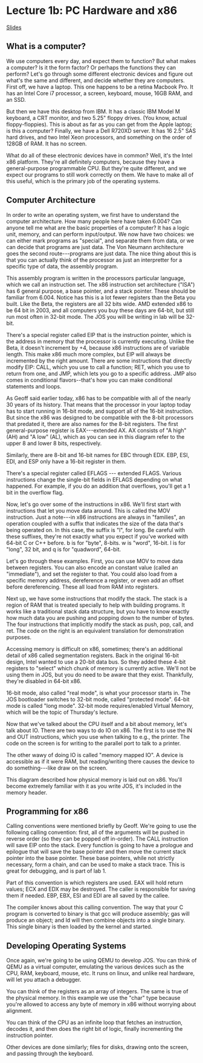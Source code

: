# Lecture 1b: PC Hardware and x86
[Slides](../../slides/lec-1b.html)

## What is a computer?

We use computers every day, and expect them to function? But what
makes a computer? Is it the form factor? Or perhaps the functions they
can perform? Let's go through some different electronic devices and
figure out what's the same and different, and decide whether they are
computers. First off, we have a laptop. This one happens to be a
retina Macbook Pro. It has an Intel Core i7 processor, a screen,
keyboard, mouse, 16GB RAM, and an SSD.

But then we have this desktop from IBM. It has a classic IBM Model M
keyboard, a CRT monitor, and two 5.25" floppy drives. (You know,
actual floppy-floppies). This is about as far as you can get from the
Apple laptop; is this a computer? Finally, we have a Dell R720XD
server. It has 16 2.5" SAS hard drives, and two Intel Xeon processors,
and something on the order of 128GB of RAM. It has no screen.

What do all of these electronic devices have in common? Well, it's the
Intel x86 platform. They're all definitely computers, because they
have a general-purpose programmable CPU. But they're quite different,
and we expect our programs to still work correctly on them.  We have
to make all of this useful, which is the primary job of the operating
systems.

## Computer Architecture

In order to write an operating system, we first have to understand the
computer architecture. How many people here have taken 6.004? Can
anyone tell me what are the basic properties of a computer? It has a
logic unit, memory, and can perform input/output. We now have two
choices: we can either mark programs as "special", and separate them
from data, or we can decide that programs are just data. The Von
Neumann architecture goes the second route---programs are just data.
The nice thing about this is that you can actually think of the
processor as just an interpretter for a specific type of data, the
assembly program.

This assembly program is written in the processors particular
language, which we call an instruction set. The x86 instruction set
architecture ("ISA") has 6 general purpose, a base pointer, and a
stack pointer. These should be familiar from 6.004. Notice has this is
a lot fewer registers than the Beta you built. Like the Beta, the
registers are all 32 bits wide. AMD extended x86 to be 64 bit in 2003,
and all computers you buy these days are 64-bit, but still run most
often in 32-bit mode. The JOS you will be writing in lab will be
32-bit.

There's a special register called EIP that is the instruction pointer,
which is the address in memory that the processor is currently
executing. Unlike the Beta, it doesn't increment by +4, because x86
instructions are of variable length. This make x86 much more complex,
but EIP will always be incremented by the right amount. There are some
instructions that directly modify EIP: CALL, which you use to call a
function; RET, which you use to return from one, and JMP, which lets
you go to a specific address. JMP also comes in conditional
flavors--that's how you can make conditional statements and loops.

As Geoff said earlier today, x86 has to be compatible with all of the
nearly 30 years of its history. That means that the processor in your
laptop today has to start running in 16-bit mode, and support all of
the 16-bit instruction. But since the x86 was designed to be
compatible with the 8-bit processors that predated it, there are also
names for the 8-bit registers. The first general-purpose register is
EAX---extended AX. AX consists of "A high" (AH) and "A low" (AL),
which as you can see in this diagram refer to the upper 8 and lower 8
bits, respectively.

Similarly, there are 8-bit and 16-bit names for EBC through EDX. EBP,
ESI, EDI, and ESP only have a 16-bit register in them.

There's a special register called EFLAGS --- extended FLAGS. Various
instructions change the single-bit fields in EFLAGS depending on what
happened. For example, if you do an addition that overflows, you'll
get a 1 bit in the overflow flag. 

Now, let's go over some of the instructions in x86. We'll first start
with instructions that let you move data around. This is called the
MOV instruction. Just a note---in x86 instructions are always in
"families", an operation coupled with a suffix that indicates the size
of the data that's being operated on. In this case, the suffix is "l",
for long. Be careful with these suffixes, they're not exactly what you
expect if you've worked with 64-bit C or C++ before. b is for "byte",
8-bits. w is "word", 16-bit. l is for "long", 32 bit, and q is for
"quadword", 64-bit.

Let's go through these examples. First, you can use MOV to move data
between registers. You can also encode an constant value (called an
"immediate"), and set the register to that. You could also load from a
specific memory address, dereference a register, or even add an
offset before dereferencing. These all load from RAM into registers.

Next up, we have some instructions that modify the stack. The stack is
a region of RAM that is treated specially to help with building
programs. It works like a traditional stack data structure, but you
have to know exactly how much data you are pushing and popping down to
the number of bytes. The four instructions that implicitly modify the
stack as push, pop, call, and ret. The code on the right is an
equivalent translation for demonstration purposes.

Accessing memory is difficult on x86, sometimes; there's an additional
detail of x86 called segmentation registers. Back in the original
16-bit design, Intel wanted to use a 20-bit data bus. So they added
these 4-bit registers to "select" which chunk of memory is currently
active. We'll not be using them in JOS, but you do need to be aware
that they exist. Thankfully, they're disabled in 64-bit x86.

16-bit mode, also called "real mode", is what your processor starts
in. The JOS bootloader switches to 32-bit mode, called "protected
mode". 64-bit mode is called "long mode". 32-bit mode requires/enabled
Virtual Memory, which will be the topic of Thursday's lecture.

Now that we've talked about the CPU itself and a bit about memory,
let's talk about IO.  There are two ways to do IO on x86. The first is
to use the IN and OUT instructions, which you use when talking to
e.g., the printer. The code on the screen is for writing to the
parallel port to talk to a printer.

The other wawy of doing IO is called "memory mapped IO". A device is
accessible as if it were RAM, but reading/writing there causes the
device to do something---like draw on the screen.

This diagram described how physical memory is laid out on x86. You'll
become extremely familiar with it as you write JOS, it's included in
the memory header.

## Programming for x86

Calling conventions were mentioned briefly by Geoff. We're going to
use the following calling convention: first, all of the arguments will
be pushed in reverse order (so they can be popped off in-order). The
CALL instruction will save EIP onto the stack. Every function is going
to have a prologue and epilogue that will save the base pointer and
then move the current stack pointer into the base pointer. These base
pointers, while not strictly necessary, form a chain, and can be used
to make a stack trace. This is great for debugging, and is part of lab 1.

Part of this convention is which registers are used. EAX will hold
return values; ECX and EDX may be destroyed. The caller is responsible
for saving them if needed. EBP, EBX, ESI and EDI are all saved by the
callee.

The compiler knows about this calling convention. The way that your C
program is converted to binary is that gcc will produce assembly; gas
will produce an object; and ld will then combine objects into a single
binary. This single binary is then loaded by the kernel and started.

## Developing Operating Systems

Once again, we're going to be using QEMU to develop JOS. You can think
of QEMU as a virtual computer, emulating the various devices such as
the CPU, RAM, keyboard, mouse, etc. It runs on linux, and unlike real
hardware, will let you attach a debugger.

You can think of the registers as an array of integers. The same is
true of the physical memory. In this example we use the "char" type
because you're allowed to access any byte of memory in x86 without
worrying about alignment.

You can think of the CPU as an infinite loop that fetches an
instruction, decodes it, and then does the right bit of logic, finally
incrementing the instruction pointer.

Other devices are done similarly; files for disks, drawing onto the
screen, and passing through the keyboard.
